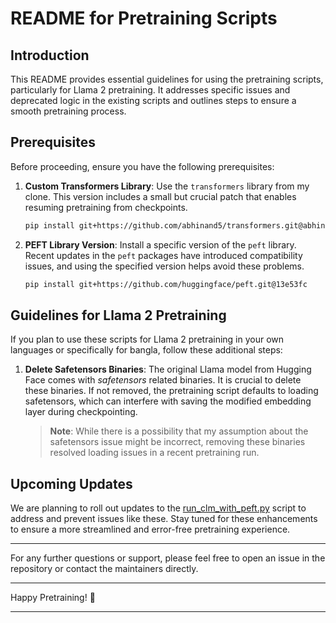# README for Pretraining Scripts

## Introduction
This README provides essential guidelines for using the pretraining scripts, particularly for Llama 2 pretraining. It addresses specific issues and deprecated logic in the existing scripts and outlines steps to ensure a smooth pretraining process.

## Prerequisites
Before proceeding, ensure you have the following prerequisites:

1. **Custom Transformers Library**: Use the `transformers` library from my clone. This version includes a small but crucial patch that enables resuming pretraining from checkpoints.
    ```bash
    pip install git+https://github.com/abhinand5/transformers.git@abhinand5-deepspeed-patch
    ```

2. **PEFT Library Version**: Install a specific version of the `peft` library. Recent updates in the `peft` packages have introduced compatibility issues, and using the specified version helps avoid these problems.
    ```bash
    pip install git+https://github.com/huggingface/peft.git@13e53fc
    ```

## Guidelines for Llama 2 Pretraining

If you plan to use these scripts for Llama 2 pretraining in your own languages or specifically for bangla, follow these additional steps:

1. **Delete Safetensors Binaries**: The original Llama model from Hugging Face comes with *safetensors* related binaries. It is crucial to delete these binaries. If not removed, the pretraining script defaults to loading safetensors, which can interfere with saving the modified embedding layer during checkpointing.

   > **Note**: While there is a possibility that my assumption about the safetensors issue might be incorrect, removing these binaries resolved loading issues in a recent pretraining run.

## Upcoming Updates

We are planning to roll out updates to the [run_clm_with_peft.py](./run_clm_with_peft.py) script to address and prevent issues like these. Stay tuned for these enhancements to ensure a more streamlined and error-free pretraining experience.

---

For any further questions or support, please feel free to open an issue in the repository or contact the maintainers directly.

---

Happy Pretraining! 🚀

---